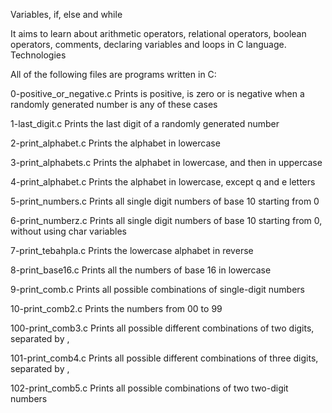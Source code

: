Variables, if, else and while

It aims to learn about arithmetic operators, relational operators, boolean operators, comments, declaring variables and loops in C language.
Technologies

  


All of the following files are programs written in C:


0-positive_or_negative.c 	Prints is positive, is zero or is negative when a randomly generated number is any of these cases

1-last_digit.c 	Prints the last digit of a randomly generated number

2-print_alphabet.c 	Prints the alphabet in lowercase

3-print_alphabets.c 	Prints the alphabet in lowercase, and then in uppercase

4-print_alphabet.c 	Prints the alphabet in lowercase, except q and e letters

5-print_numbers.c 	Prints all single digit numbers of base 10 starting from 0

6-print_numberz.c 	Prints all single digit numbers of base 10 starting from 0, without using char variables

7-print_tebahpla.c 	Prints the lowercase alphabet in reverse

8-print_base16.c 	Prints all the numbers of base 16 in lowercase

9-print_comb.c 	Prints all possible combinations of single-digit numbers

10-print_comb2.c 	Prints the numbers from 00 to 99

100-print_comb3.c 	Prints all possible different combinations of two digits, separated by ,

101-print_comb4.c 	Prints all possible different combinations of three digits, separated by ,

102-print_comb5.c 	Prints all possible combinations of two two-digit numbers
